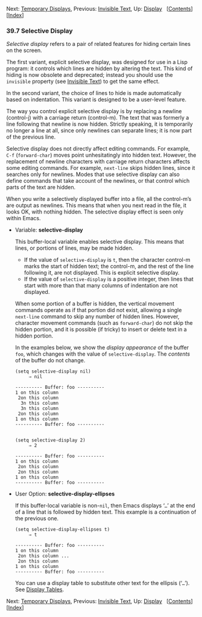 <!-- This is the GNU Emacs Lisp Reference Manual
corresponding to Emacs version 27.2.

Copyright (C) 1990-1996, 1998-2021 Free Software Foundation,
Inc.

Permission is granted to copy, distribute and/or modify this document
under the terms of the GNU Free Documentation License, Version 1.3 or
any later version published by the Free Software Foundation; with the
Invariant Sections being "GNU General Public License," with the
Front-Cover Texts being "A GNU Manual," and with the Back-Cover
Texts as in (a) below.  A copy of the license is included in the
section entitled "GNU Free Documentation License."

(a) The FSF's Back-Cover Text is: "You have the freedom to copy and
modify this GNU manual.  Buying copies from the FSF supports it in
developing GNU and promoting software freedom." -->

<!-- Created by GNU Texinfo 6.7, http://www.gnu.org/software/texinfo/ -->

Next: [Temporary Displays](Temporary-Displays.html), Previous: [Invisible Text](Invisible-Text.html), Up: [Display](Display.html)   \[[Contents](index.html#SEC_Contents "Table of contents")]\[[Index](Index.html "Index")]

### 39.7 Selective Display

*Selective display* refers to a pair of related features for hiding certain lines on the screen.

The first variant, explicit selective display, was designed for use in a Lisp program: it controls which lines are hidden by altering the text. This kind of hiding is now obsolete and deprecated; instead you should use the `invisible` property (see [Invisible Text](Invisible-Text.html)) to get the same effect.

In the second variant, the choice of lines to hide is made automatically based on indentation. This variant is designed to be a user-level feature.

The way you control explicit selective display is by replacing a newline (control-j) with a carriage return (control-m). The text that was formerly a line following that newline is now hidden. Strictly speaking, it is temporarily no longer a line at all, since only newlines can separate lines; it is now part of the previous line.

Selective display does not directly affect editing commands. For example, `C-f` (`forward-char`) moves point unhesitatingly into hidden text. However, the replacement of newline characters with carriage return characters affects some editing commands. For example, `next-line` skips hidden lines, since it searches only for newlines. Modes that use selective display can also define commands that take account of the newlines, or that control which parts of the text are hidden.

When you write a selectively displayed buffer into a file, all the control-m’s are output as newlines. This means that when you next read in the file, it looks OK, with nothing hidden. The selective display effect is seen only within Emacs.

*   Variable: **selective-display**

    This buffer-local variable enables selective display. This means that lines, or portions of lines, may be made hidden.

    *   If the value of `selective-display` is `t`, then the character control-m marks the start of hidden text; the control-m, and the rest of the line following it, are not displayed. This is explicit selective display.
    *   If the value of `selective-display` is a positive integer, then lines that start with more than that many columns of indentation are not displayed.

    When some portion of a buffer is hidden, the vertical movement commands operate as if that portion did not exist, allowing a single `next-line` command to skip any number of hidden lines. However, character movement commands (such as `forward-char`) do not skip the hidden portion, and it is possible (if tricky) to insert or delete text in a hidden portion.

    In the examples below, we show the *display appearance* of the buffer `foo`, which changes with the value of `selective-display`. The *contents* of the buffer do not change.

        (setq selective-display nil)
             ⇒ nil

        ---------- Buffer: foo ----------
        1 on this column
         2on this column
          3n this column
          3n this column
         2on this column
        1 on this column
        ---------- Buffer: foo ----------

    ```
    ```

        (setq selective-display 2)
             ⇒ 2

        ---------- Buffer: foo ----------
        1 on this column
         2on this column
         2on this column
        1 on this column
        ---------- Buffer: foo ----------

<!---->

*   User Option: **selective-display-ellipses**

    If this buffer-local variable is non-`nil`, then Emacs displays ‘`…`’ at the end of a line that is followed by hidden text. This example is a continuation of the previous one.

        (setq selective-display-ellipses t)
             ⇒ t

        ---------- Buffer: foo ----------
        1 on this column
         2on this column ...
         2on this column
        1 on this column
        ---------- Buffer: foo ----------

    You can use a display table to substitute other text for the ellipsis (‘`…`’). See [Display Tables](Display-Tables.html).

Next: [Temporary Displays](Temporary-Displays.html), Previous: [Invisible Text](Invisible-Text.html), Up: [Display](Display.html)   \[[Contents](index.html#SEC_Contents "Table of contents")]\[[Index](Index.html "Index")]
